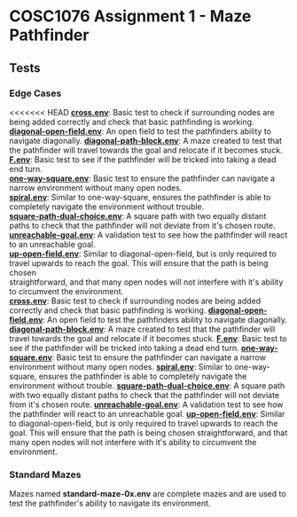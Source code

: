 # COSC1076 Assignment 1 - Maze Pathfinder

## Tests

### Edge Cases

<<<<<<< HEAD
[**cross.env**](Tests/cross.env): Basic test to check if surrounding nodes are being added correctly and check that basic pathfinding is working. <br>[**diagonal-open-field.env**](Tests/diagonal-open-field.env): An open field to test the pathfinders ability to navigate diagonally.
[**diagonal-path-block.env**](Tests/diagonal-open-field.env): A maze created to test that the pathfinder will travel towards the goal and relocate if it becomes stuck. <br>
[**F.env**](Tests/F.env): Basic test to see if the pathfinder will be tricked into taking a dead end turn. <br>
[**one-way-square.env**](Tests/one-way-square.env): Basic test to ensure the pathfinder can navigate a narrow environment without many open nodes. <br>
[**spiral.env**](Tests/spiral.env): Similar to one-way-square, ensures the pathfinder is able to completely navigate the environment without trouble. <br>
[**square-path-dual-choice.env**](Tests/square-path-dual-choice.env): A square path with two equally distant paths to check that the pathfinder will not deviate from it's chosen route. <br>
[**unreachable-goal.env**](Tests/unreachable-goal.env): A validation test to see how the pathfinder will react to an unreachable goal. <br>[**up-open-field.env**](Tests/up-open-field.env): Similar to diagonal-open-field, but is only required to travel upwards to reach the goal. This will ensure that the path is being chosen  <br>straightforward, and that many open nodes will not interfere with it's ability to circumvent the environment. <br>[**cross.env**](Tests/cross.env): Basic test to check if surrounding nodes are being added correctly and check that basic pathfinding is working.
[**diagonal-open-field.env**](Tests/diagonal-open-field.env): An open field to test the pathfinders ability to navigate diagonally.
[**diagonal-path-block.env**](Tests/diagonal-open-field.env): A maze created to test that the pathfinder will travel towards the goal and relocate if it becomes stuck.
[**F.env**](Tests/F.env): Basic test to see if the pathfinder will be tricked into taking a dead end turn.
[**one-way-square.env**](Tests/one-way-square.env): Basic test to ensure the pathfinder can navigate a narrow environment without many open nodes.
[**spiral.env**](Tests/spiral.env): Similar to one-way-square, ensures the pathfinder is able to completely navigate the environment without trouble.
[**square-path-dual-choice.env**](Tests/square-path-dual-choice.env): A square path with two equally distant paths to check that the pathfinder will not deviate from it's chosen route.
[**unreachable-goal.env**](Tests/unreachable-goal.env): A validation test to see how the pathfinder will react to an unreachable goal.
[**up-open-field.env**](Tests/up-open-field.env): Similar to diagonal-open-field, but is only required to travel upwards to reach the goal. This will ensure that the path is being chosen straightforward, and that many open nodes will not interfere with it's ability to circumvent the environment.

### Standard Mazes

Mazes named **standard-maze-0x.env** are complete mazes and are used to test the pathfinder's ability to navigate its environment. 